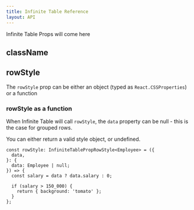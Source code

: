 ```yaml
---
title: Infinite Table Reference
layout: API
---
```


<Note>
Infinite Table Props will come here
</Note>

## className

## rowStyle

The `rowStyle` prop can be either an object (typed as `React.CSSProperties`) or a function

### rowStyle as a function 

<APIAnatomy>

<AnatomyStep title="data can be null">

When Infinite Table will call `rowStyle`, the `data` property can be null - this is the case for grouped rows.

</AnatomyStep>

<AnatomyStep title="return a style object or undefined">

You can either return a valid style object, or undefined.

</AnatomyStep>


```tsx  [[1, 4, "data: Employee | null;"], [2,9,"{ background: 'tomato' };"]]
const rowStyle: InfiniteTablePropRowStyle<Employee> = ({
  data,
}: {
  data: Employee | null;
}) => {
  const salary = data ? data.salary : 0;

  if (salary > 150_000) {
    return { background: 'tomato' };
  }
};
```
</APIAnatomy>